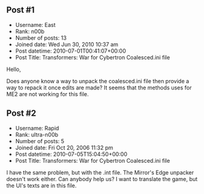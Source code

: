 ## Post #1
- Username: East
- Rank: n00b
- Number of posts: 13
- Joined date: Wed Jun 30, 2010 10:37 am
- Post datetime: 2010-07-01T00:41:07+00:00
- Post Title: Transformers: War for Cybertron Coalesced.ini file

Hello,

Does anyone know a way to unpack the coalesced.ini file then provide a way to repack it once edits are made?  It seems that the methods uses for ME2 are not working for this file.
## Post #2
- Username: Rapid
- Rank: ultra-n00b
- Number of posts: 5
- Joined date: Fri Oct 20, 2006 11:32 pm
- Post datetime: 2010-07-05T15:04:50+00:00
- Post Title: Transformers: War for Cybertron Coalesced.ini file

I have the same problem, but with the .int file. The Mirror's Edge unpacker doesn't work either. Can anybody help us? I want to translate the game, but the UI's texts are in this file.
